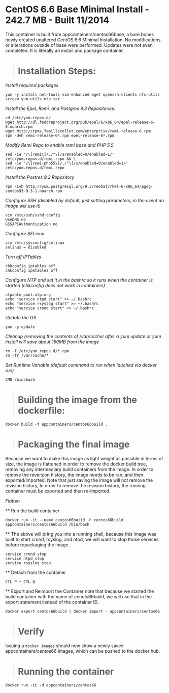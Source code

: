 #  CentOS 6.6 Base Minimal Install - 242.7 MB - Built 11/2014

This container is built from appcontainers/centos66base, a bare bones newly created unaltered CentOS 6.6 Minimal Installation. No modifications or alterations outside of base were performed. Updates were not even completed. It is literally an install and package container.


># Installation Steps:

*Install required packages*

    yum -y install net-tools vim-enhanced wget openssh-clients nfs-utils screen yum-utils ntp tar

*Install the Epel, Remi, and Postgres 9.3 Repositories.*

    cd /etc/yum.repos.d/
    wget http://dl.fedoraproject.org/pub/epel/6/x86_64/epel-release-6-8.noarch.rpm
    wget http://rpms.famillecollet.com/enterprise/remi-release-6.rpm
    rpm -Uvh remi-release-6*.rpm epel-release-6*.rpm

*Modify Remi Repo to enable remi base and PHP 5.5*

    sed -ie '/\[remi\]/,/^\[/s/enabled=0/enabled=1/' /etc/yum.repos.d/remi.repo && \
    sed -ie '/\[remi-php55\]/,/^\[/s/enabled=0/enabled=1/' /etc/yum.repos.d/remi.repo

*Install the Postres 9.3 Repository*
       
    rpm -ivh http://yum.postgresql.org/9.3/redhat/rhel-6-x86_64/pgdg-centos93-9.3-1.noarch.rpm

*Configure SSH (disabled by default, just setting parameters, in the event an image will use it)*

    vim /etc/ssh/sshd_config 
    UseDNS no
    GSSAPIAuthentication no

*Configure SELinux*
    
    vim /etc/sysconfig/selinux
    selinux = disabled

*Turn off IPTables*
    
    chkconfig iptables off
    chkconfig ip6tables off

*Configure NTP and set it in the bashrc so it runs when the container is started (chkconfig does not work in containers)*

    ntpdate pool.ntp.org
    echo "service ntpd start" >> ~/.bashrc
    echo "service rsyslog start" >> ~/.bashrc
    echo "service crond start" >> ~/.bashrc

*Update the OS*

    yum -y update

*Cleanup (removing the contents of /var/cache/ after a yum update or yum install will save about 150MB from the image*

    rm -f /etc/yum.repos.d/*.rpm
    rm -fr /var/cache/*

*Set Runtime Variable (default command to run when lauched via docker run)*
    
    CMD /bin/bash


># Building the image from the dockerfile:
    
    docker build -t appcontainers/centos66build .


># Packaging the final image

Because we want to make this image as light weight as possible in terms of size, the image is flattened in order to remove the docker build tree, removing any intermediary build containers from the image. In order to remove the reversion history, the image needs to be ran, and then exported/imported. Note that just saving the image will not remove the revision history, In order to remove the revision history, the running container must be exported and then re-imported. 

*Flatten*

** Run the build container

    docker run -it --name centos66build -h centos66build  appcontainers/centos66build /bin/bash
    
** The above will bring you into a running shell, because this image was built to start crond, rsyslog, and ntpd, we will want to stop those services before repackaging the image. 

    service crond stop 
    service ntpd stop
    service rsyslog stop

** Detach from the container
    
    CTL P + CTL Q

** Export and Reimport the Container note that because we started the build container with the name of cenots66build, we will use that in the export statement instead of the container ID.
    
    docker export centos66build | docker import - appcontainers/centos66


># Verify

Issuing a `docker images` should now show a newly saved appcontainers/centos66 images, which can be pushed to the docker hub.

># Running the container
    
`docker run -it -d appcontainers/centos66`